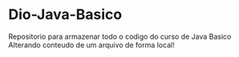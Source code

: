 # Dio-Java-Basico
Repositorio para armazenar todo o codigo do curso de Java Basico
Alterando conteudo de um arquivo de forma local!
